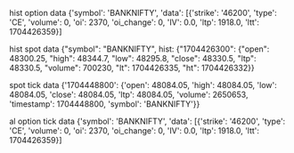 hist option data 
{'symbol': 'BANKNIFTY', 'data': [{'strike': '46200', 'type': 'CE', 'volume': 0, 'oi': 2370, 'oi_change': 0, 'IV': 0.0, 'ltp': 1918.0, 'ltt': 1704426359}]

hist spot data 
{"symbol": "BANKNIFTY", hist: {"1704426300": {"open": 48300.25, "high": 48344.7, "low": 48295.8, "close": 48330.5, "ltp": 48330.5, "volume": 700230, "lt": 1704426335, "ht": 1704426332}}

spot tick data 
{'1704448800': {'open': 48084.05, 'high': 48084.05, 'low': 48084.05, 'close': 48084.05, 'ltp': 48084.05, 'volume': 2650653, 'timestamp': 1704448800, 'symbol': 'BANKNIFTY'}}

al option tick data 
{'symbol': 'BANKNIFTY', 'data': [{'strike': '46200', 'type': 'CE', 'volume': 0, 'oi': 2370, 'oi_change': 0, 'IV': 0.0, 'ltp': 1918.0, 'ltt': 1704426359}]
